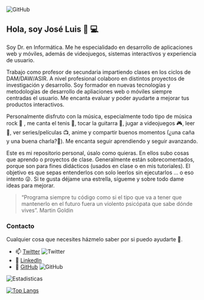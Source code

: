 ![GitHub](https://i.imgur.com/840eJrp.png)

## Hola, soy José Luis 👋 :computer:

Soy Dr. en Informática. Me he especialidado en desarrollo de aplicaciones web y móviles, además de videojuegos, sistemas interactivos y experiencia de usuario.

Trabajo como profesor de secundaria impartiendo clases en los ciclos de DAM/DAW/ASIR. A nivel profesional colaboro en distintos proyectos de investigación y desarrollo. Soy formador en nuevas tecnologías y metodologías de desarrollo de apliaciones web o móviles siempre centradas el usuario. Me encanta evaluar y poder ayudarte a mejorar tus productos interactivos.

Personalmente disfruto con la música, especialmente todo tipo de música rock :musical_note: , me canta el tenis :tennis:, tocar la guitarra :guitar:, jugar a videojuegos :video_game:, leer :book:, ver series/películas :tv:, anime y compartir buenos momentos (¿una caña y una buena charla?:beers:). Me encanta seguir aprendiendo y seguir avanzando.

Este es mi repositorio personal, úsalo como quieras. En ellos subo cosas que aprendo o proyectos de clase. Generalmente están sobrecomentados, porque son para fines didácticos (usados en clase o en mis tutoriales). El objetivo es que sepas entenderlos con solo leerlos sin ejecutarlos ... o eso intento :stuck_out_tongue_winking_eye:. Si te gusta déjame una estrella, sígueme y sobre todo dame ideas para mejorar.

> “Programa siempre tu código como si el tipo que va a tener que mantenerlo en el futuro fuera un violento psicópata que sabe dónde vives”. Martin Goldin

### Contacto
Cualquier cosa que necesites házmelo saber por si puedo ayudarte 💬.
* 📫 [Twitter](https://twitter.com/joseluisgonsan) ![Twitter](https://img.shields.io/twitter/follow/joseluisgonsan?style=social)
* 🤔 [LinkedIn](https://www.linkedin.com/in/joseluisgonsan/)
* 🔭 [GitHub](https://github.com/joseluisgs) ![GitHub](https://img.shields.io/github/followers/joseluisgs?style=social)


![Estadisticas](https://github-readme-stats.vercel.app/api?username=joseluisgs&show_icons=true&theme=highcontrast)

[![Top Langs](https://github-readme-stats.vercel.app/api/top-langs/?username=joseluisgs&layout=compact)](https://github.com/anuraghazra/github-readme-stats)

<!--
**joseluisgs/joseluisgs** is a ✨ _special_ ✨ repository because its `README.md` (this file) appears on your GitHub profile.

Here are some ideas to get you started:

- 🔭 I’m currently working on ...
- 🌱 I’m currently learning ...
- 👯 I’m looking to collaborate on ...
- 🤔 I’m looking for help with ...
- 💬 Ask me about ...
- 📫 How to reach me: ...
- 😄 Pronouns: ...
- ⚡ Fun fact: ...
-->
